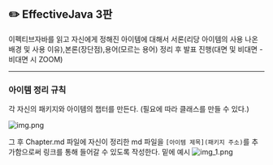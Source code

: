 ## ✏️ EffectiveJava 3판
이펙티브자바를 읽고 자신에게 정해진 아이템에 대해서 서론(리당 아이템의 사용 나온 배경 및 사용 이유),본론(장단점),용어(모르는 용어) 정리 후 발표 진행(대면 및 비대면 - 비대면 시 ZOOM)

---

### 아이템 정리 규칙 
각 자신의 패키지와 아이템의 챕터를 만든다. (필요에 따라 클래스를 만들 수 있다.) 


![img.png](img.png)

그 후 Chapter.md 파일에 자신이 정리한 md 파일을 `[아이템 제목](패키지 주소)`를 추가함으로써 링크를 통해 들어갈 수 있도록 작성한다. 밑에 예시
![img_1.png](img_1.png)

